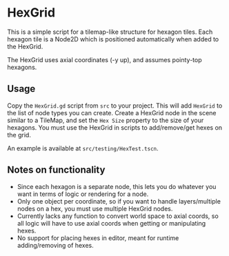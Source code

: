 # HexGrid

This is a simple script for a tilemap-like structure for hexagon tiles. Each hexagon tile is a Node2D which is positioned automatically when added to the HexGrid.

The HexGrid uses axial coordinates (-y up), and assumes pointy-top hexagons.

## Usage

Copy the `HexGrid.gd` script from `src` to your project. This will add `HexGrid` to the list of node types you can create. Create a HexGrid node in the scene similar to a TileMap, and set the `Hex Size` property to the size of your hexagons. You must use the HexGrid in scripts to add/remove/get hexes on the grid.

An example is available at `src/testing/HexTest.tscn`.

## Notes on functionality
- Since each hexagon is a separate node, this lets you do whatever you want in terms of logic or rendering for a node.
- Only one object per coordinate, so if you want to handle layers/multiple nodes on a hex, you must use multiple HexGrid nodes.
- Currently lacks any function to convert world space to axial coords, so all logic will have to use axial coords when getting or manipulating hexes.
- No support for placing hexes in editor, meant for runtime adding/removing of hexes.